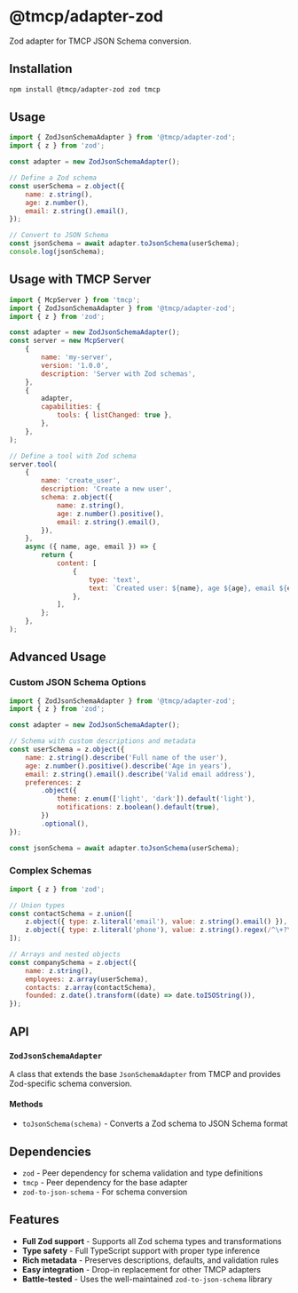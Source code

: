 # @tmcp/adapter-zod

Zod adapter for TMCP JSON Schema conversion.

## Installation

```bash
npm install @tmcp/adapter-zod zod tmcp
```

## Usage

```javascript
import { ZodJsonSchemaAdapter } from '@tmcp/adapter-zod';
import { z } from 'zod';

const adapter = new ZodJsonSchemaAdapter();

// Define a Zod schema
const userSchema = z.object({
	name: z.string(),
	age: z.number(),
	email: z.string().email(),
});

// Convert to JSON Schema
const jsonSchema = await adapter.toJsonSchema(userSchema);
console.log(jsonSchema);
```

## Usage with TMCP Server

```javascript
import { McpServer } from 'tmcp';
import { ZodJsonSchemaAdapter } from '@tmcp/adapter-zod';
import { z } from 'zod';

const adapter = new ZodJsonSchemaAdapter();
const server = new McpServer(
	{
		name: 'my-server',
		version: '1.0.0',
		description: 'Server with Zod schemas',
	},
	{
		adapter,
		capabilities: {
			tools: { listChanged: true },
		},
	},
);

// Define a tool with Zod schema
server.tool(
	{
		name: 'create_user',
		description: 'Create a new user',
		schema: z.object({
			name: z.string(),
			age: z.number().positive(),
			email: z.string().email(),
		}),
	},
	async ({ name, age, email }) => {
		return {
			content: [
				{
					type: 'text',
					text: `Created user: ${name}, age ${age}, email ${email}`,
				},
			],
		};
	},
);
```

## Advanced Usage

### Custom JSON Schema Options

```javascript
import { ZodJsonSchemaAdapter } from '@tmcp/adapter-zod';
import { z } from 'zod';

const adapter = new ZodJsonSchemaAdapter();

// Schema with custom descriptions and metadata
const userSchema = z.object({
	name: z.string().describe('Full name of the user'),
	age: z.number().positive().describe('Age in years'),
	email: z.string().email().describe('Valid email address'),
	preferences: z
		.object({
			theme: z.enum(['light', 'dark']).default('light'),
			notifications: z.boolean().default(true),
		})
		.optional(),
});

const jsonSchema = await adapter.toJsonSchema(userSchema);
```

### Complex Schemas

```javascript
import { z } from 'zod';

// Union types
const contactSchema = z.union([
	z.object({ type: z.literal('email'), value: z.string().email() }),
	z.object({ type: z.literal('phone'), value: z.string().regex(/^\+?\d+$/) }),
]);

// Arrays and nested objects
const companySchema = z.object({
	name: z.string(),
	employees: z.array(userSchema),
	contacts: z.array(contactSchema),
	founded: z.date().transform((date) => date.toISOString()),
});
```

## API

### `ZodJsonSchemaAdapter`

A class that extends the base `JsonSchemaAdapter` from TMCP and provides Zod-specific schema conversion.

#### Methods

- `toJsonSchema(schema)` - Converts a Zod schema to JSON Schema format

## Dependencies

- `zod` - Peer dependency for schema validation and type definitions
- `tmcp` - Peer dependency for the base adapter
- `zod-to-json-schema` - For schema conversion

## Features

- **Full Zod support** - Supports all Zod schema types and transformations
- **Type safety** - Full TypeScript support with proper type inference
- **Rich metadata** - Preserves descriptions, defaults, and validation rules
- **Easy integration** - Drop-in replacement for other TMCP adapters
- **Battle-tested** - Uses the well-maintained `zod-to-json-schema` library
